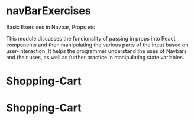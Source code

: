 # navBarExercises
Basic Exercises in Navbar, Props etc

This module discusses the funcionality of passing in props into React components and then manipulating the various parts of the input based on user-interaction. It helps the programmer understand the uses of Navbars and their uses, as well as further practice in manipulating state variables.
# Shopping-Cart
# Shopping-Cart
